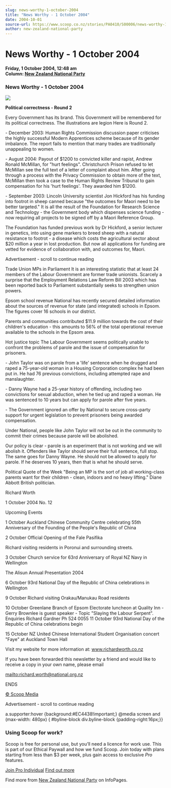```yaml
---
slug: news-worthy-1-october-2004
title: "News Worthy - 1 October 2004"
date: 2004-10-01
source-url: https://www.scoop.co.nz/stories/PA0410/S00006/news-worthy-1-october-2004.htm
author: new-zealand-national-party
---
```

News Worthy - 1 October 2004
============================

**Friday, 1 October 2004, 12:48 am**  
**Column: [New Zealand National Party](https://info.scoop.co.nz/New_Zealand_National_Party)**

  

### News Worthy - 1 October 2004

![](http://img.scoop.co.nz/stories/images/0410/06f047c69068f053d64d.jpeg)

**Political correctness - Round 2**

Every Government has its brand. This Government will be remembered for its political correctness. The illustrations are legion Here is Round 2.

\- December 2003: Human Rights Commission discussion paper criticises the highly successful Modern Apprentices scheme because of its gender imbalance. The report fails to mention that many trades are traditionally unappealing to women.

\- August 2004: Payout of $1200 to convicted killer and rapist, Andrew Ronald McMillan, for "hurt feelings". Christchurch Prison refused to let McMillan see the full text of a letter of complaint about him. After going through a process with the Privacy Commission to obtain more of the text, McMillan then took a case to the Human Rights Review Tribunal to gain compensation for his 'hurt feelings'. They awarded him $1200.

\- September 2003: Lincoln University scientist Jon Hickford has his funding into footrot in sheep canned because "the outcomes for Maori need to be better targeted." It is all the result of the Foundation for Research Science and Technology - the Government body which dispenses science funding - now requiring all projects to be signed off by a Maori Reference Group.

The Foundation has funded previous work by Dr Hickford, a senior lecturer in genetics, into using gene markers to breed sheep with a natural resistance to footrot - a disease which costs the agricultural sector about $20 million a year in lost production. But now all applications for funding are vetted for evidence of collaboration with, and outcomes for, Maori.

Advertisement - scroll to continue reading





Trade Union MPs in Parliament It is an interesting statistic that at least 24 members of the Labour Government are former trade unionists. Scarcely a surprise that the Employment Relations Law Reform Bill 2003 which has been reported back to Parliament substantially seeks to strengthen union powers.

Epsom school revenue National has recently secured detailed information about the sources of revenue for state (and integrated) schools in Epsom. The figures cover 16 schools in our district.

Parents and communities contributed $11.9 million towards the cost of their children's education - this amounts to 56% of the total operational revenue available to the schools in the Epsom area.

Hot justice topic The Labour Government seems politically unable to confront the problems of parole and the issue of compensation for prisoners.

\- John Taylor was on parole from a 'life' sentence when he drugged and raped a 75-year-old woman in a Housing Corporation complex he had been put in. He had 76 previous convictions, including attempted rape and manslaughter.

\- Danny Wayne had a 25-year history of offending, including two convictions for sexual abduction, when he tied up and raped a woman. He was sentenced to 10 years but can apply for parole after five years.

\- The Government ignored an offer by National to secure cross-party support for urgent legislation to prevent prisoners being awarded compensation.

Under National, people like John Taylor will not be out in the community to commit their crimes because parole will be abolished.

Our policy is clear - parole is an experiment that is not working and we will abolish it. Offenders like Taylor should serve their full sentence, full stop. The same goes for Danny Wayne. He should not be allowed to apply for parole. If he deserves 10 years, then that is what he should serve.

Political Quote of the Week "Being an MP is the sort of job all working-class parents want for their children - clean, indoors and no heavy lifting." Diane Abbott British politician.

Richard Worth

1 October 2004 No. 12

Upcoming Events

1 October Auckland Chinese Community Centre celebrating 55th Anniversary of the Founding of the People's Republic of China

2 October Official Opening of the Fale Pasifika

Richard visiting residents in Poronui and surrounding streets.

3 October Church service for 63rd Anniversary of Royal NZ Navy in Wellington

The Alisun Annual Presentation 2004

6 October 93rd National Day of the Republic of China celebrations in Wellington

9 October Richard visiting Orakau/Manukau Road residents

10 October Greenlane Branch of Epsom Electorate luncheon at Quality Inn - Gerry Brownlee is guest speaker - Topic "Slaying the Labour Serpent". Enquiries Richard Gardner Ph 524 0055 11 October 93rd National Day of the Republic of China celebrations begin

15 October NZ United Chinese International Student Organisation concert "Faye" at Auckland Town Hall

Visit my website for more information at: www.richardworth.co.nz

If you have been forwarded this newsletter by a friend and would like to receive a copy in your own name, please email

[mailto:richard.worth@national.org.nz](mailto:richard.worth@national.org.nz)

ENDS  

[© Scoop Media](http://www.scoop.co.nz/about/terms.html)  

Advertisement - scroll to continue reading



a.supporter:hover {background:#EC4438!important;} @media screen and (max-width: 480px) { #byline-block div.byline-block {padding-right:16px;}}

### Using Scoop for work?

Scoop is free for personal use, but you’ll need a licence for work use. This is part of our Ethical Paywall and how we fund Scoop. Join today with plans starting from less than $3 per week, plus gain access to exclusive _Pro_ features.  
  
[Join Pro Individual](https://pro.scoop.co.nz/Individual/?from=ProIn24) [Find out more](https://pro.scoop.co.nz/using-scoop-for-work/?from=ProIn24)

Find more from [New Zealand National Party](https://info.scoop.co.nz/New_Zealand_National_Party) on InfoPages.